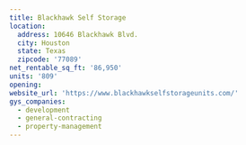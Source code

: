 ```yaml
---
title: Blackhawk Self Storage
location:
  address: 10646 Blackhawk Blvd.
  city: Houston
  state: Texas
  zipcode: '77089'
net_rentable_sq_ft: '86,950'
units: '809'
opening:
website_url: 'https://www.blackhawkselfstorageunits.com/'
gys_companies:
  - development
  - general-contracting
  - property-management
---
```


